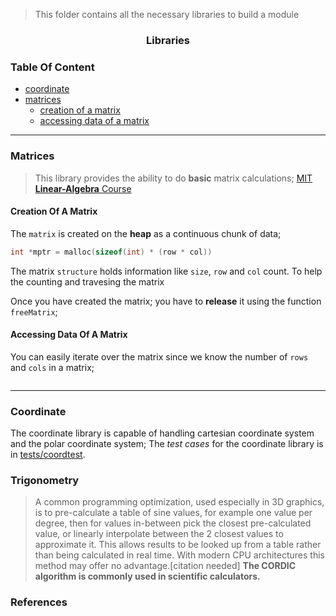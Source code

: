 > This folder contains all the necessary libraries to build a module

<h3 align="center">Libraries</h3>


### Table Of Content

- [coordinate](#coordinate)
- [matrices](#matrices)
	- [creation of a matrix](#creationofamatrix)
	- [accessing data of a matrix](#accessingdataofamatrix)

---

### Matrices

> This library provides the ability to do **basic** matrix calculations; [MIT **Linear-Algebra** Course](https://ocw.mit.edu/courses/res-18-010-a-2020-vision-of-linear-algebra-spring-2020/)

#### Creation Of A Matrix

The `matrix` is created on the **heap** as a continuous chunk of data; 

```c
int *mptr = malloc(sizeof(int) * (row * col))
```

The matrix `structure` holds information like `size`, `row` and `col` count.
To help the counting and travesing the matrix

Once you have created the matrix; you have to **release** it using the function `freeMatrix`;

#### Accessing Data Of A Matrix

You can easily iterate over the matrix since we know the number of `rows` and `cols` in a matrix;

```c
```

---

### Coordinate

The coordinate library is capable of handling cartesian coordinate system and the polar coordinate system;
The *test cases* for the coordinate library is in [tests/coordtest]().


### Trigonometry

> A common programming optimization, used especially in 3D graphics, is to pre-calculate a table of sine values, for example one value per degree, 
then for values in-between pick the closest pre-calculated value, or linearly interpolate between the 2 closest values to approximate it. 
This allows results to be looked up from a table rather than being calculated in real time. 
With modern CPU architectures this method may offer no advantage.[citation needed]
**The CORDIC algorithm is commonly used in scientific calculators.**

### References


